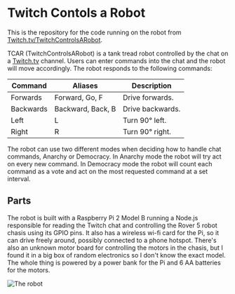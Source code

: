 # Twitch Contols a Robot
This is the repository for the code running on the robot from [Twitch.tv/TwitchControlsARobot](https://www.twitch.tc/twitchcontrolsarobot).

TCAR (TwitchControlsARobot) is a tank tread robot controlled by the chat on a [Twitch.tv](https://www.twitch.tv/) channel. Users can enter commands into the chat and the robot will move accordingly. The robot responds to the following commands:

| Command   | Aliases           | Description      |
|-----------|-------------------|------------------|
| Forwards  | Forward, Go, F    | Drive forwards.  |
| Backwards | Backward, Back, B | Drive backwards. |
| Left      | L                 | Turn 90° left.   |
| Right     | R                 | Turn 90° right.  |

The robot can use two different modes when deciding how to handle chat commands, Anarchy or Democracy. In Anarchy mode the robot will try act on every new command. In Democracy mode the robot will count each command as a vote and act on the most requested command at a set interval.

## Parts
The robot is built with a Raspberry Pi 2 Model B running a Node.js responsible for reading the Twitch chat and controlling the Rover 5 robot chasis using its GPIO pins. It also has a wireless wi-fi card for the Pi, so it can drive freely around, possibly connected to a phone hotspot. There's also an unknown motor board for controlling the motors in the chasis, but I found it in a big box of random electronics so I don't know the exact model. The whole thing is powered by a power bank for the Pi and 6 AA batteries for the motors. 

![The robot](http://i.imgur.com/dgjWUhul.jpg)
